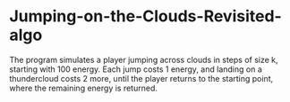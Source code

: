 # Jumping-on-the-Clouds-Revisited-algo
The program simulates a player jumping across clouds in steps of size k, starting with 100 energy. Each jump costs 1 energy, and landing on a thundercloud costs 2 more, until the player returns to the starting point, where the remaining energy is returned.
